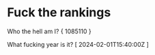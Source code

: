 # Fuck the rankings

Who the hell am I?
{ 1085110 }

What fucking year is it?
[ 2024-02-01T15:40:00Z ]
